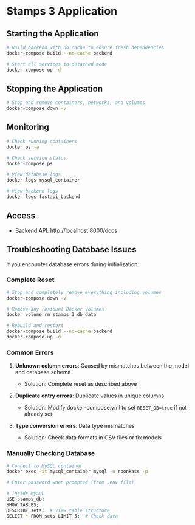 # Stamps 3 Application

## Starting the Application

```bash
# Build backend with no cache to ensure fresh dependencies
docker-compose build --no-cache backend

# Start all services in detached mode
docker-compose up -d
```

## Stopping the Application

```bash
# Stop and remove containers, networks, and volumes
docker-compose down -v
```

## Monitoring

```bash
# Check running containers
docker ps -a

# Check service status
docker-compose ps

# View database logs
docker logs mysql_container

# View backend logs
docker logs fastapi_backend
```

## Access

- Backend API: http://localhost:8000/docs

## Troubleshooting Database Issues

If you encounter database errors during initialization:

### Complete Reset

```bash
# Stop and completely remove everything including volumes
docker-compose down -v

# Remove any residual Docker volumes
docker volume rm stamps_3_db_data

# Rebuild and restart
docker-compose build --no-cache backend
docker-compose up -d
```

### Common Errors

1. **Unknown column errors**: Caused by mismatches between the model and database schema
   - Solution: Complete reset as described above

2. **Duplicate entry errors**: Duplicate values in unique columns
   - Solution: Modify docker-compose.yml to set `RESET_DB=true` if not already set

3. **Type conversion errors**: Data type mismatches 
   - Solution: Check data formats in CSV files or fix models

### Manually Checking Database

```bash
# Connect to MySQL container
docker exec -it mysql_container mysql -u rbonkass -p

# Enter password when prompted (from .env file)

# Inside MySQL
USE stamps_db;
SHOW TABLES;
DESCRIBE sets;  # View table structure
SELECT * FROM sets LIMIT 5;  # Check data
```